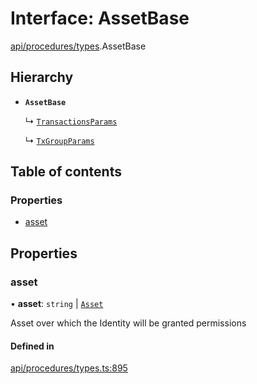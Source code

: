 # Interface: AssetBase

[api/procedures/types](../wiki/api.procedures.types).AssetBase

## Hierarchy

- **`AssetBase`**

  ↳ [`TransactionsParams`](../wiki/api.procedures.types.TransactionsParams)

  ↳ [`TxGroupParams`](../wiki/api.procedures.types.TxGroupParams)

## Table of contents

### Properties

- [asset](../wiki/api.procedures.types.AssetBase#asset)

## Properties

### asset

• **asset**: `string` \| [`Asset`](../wiki/api.entities.Asset.Asset)

Asset over which the Identity will be granted permissions

#### Defined in

[api/procedures/types.ts:895](https://github.com/PolymeshAssociation/polymesh-sdk/blob/07a4c5b0/src/api/procedures/types.ts#L895)
